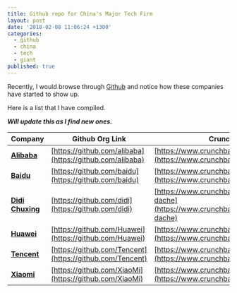 ```yaml
---
title: Github repo for China's Major Tech Firm
layout: post
date: '2018-02-08 11:06:24 +1300'
categories:
  - github
  - china
  - tech
  - giant
published: true
---
```


Recently, I would browse through [Github](https://github.com) and notice how these companies have started to show up.

Here is a list that I have compiled.


**_Will update this as I find new ones._**

| Company                                               | Github Org Link                                          | Crunchbase Profile                                                                                       |
| ----------------------------------------------------- | -------------------------------------------------------- | -------------------------------------------------------------------------------------------------------- |
| **[Alibaba](http://alibabagroup.com/en/global/home)** | [https://github.com/alibaba](https://github.com/alibaba) | [https://www.crunchbase.com/organization/alibaba](https://www.crunchbase.com/organization/alibaba)       |
| **[Baidu](http://ir.baidu.com/)**                     | [https://github.com/baidu](https://github.com/baidu)     | [https://www.crunchbase.com/organization/baidu](https://www.crunchbase.com/organization/baidu)           |
| **[Didi Chuxing](http://www.didichuxing.com/en/)**    | [https://github.com/didi](https://github.com/didi)       | [https://www.crunchbase.com/organization/didi-dache](https://www.crunchbase.com/organization/didi-dache) |
| **[Huawei](http://www.huawei.com/en/)**               | [https://github.com/Huawei](https://github.com/Huawei)   | [https://www.crunchbase.com/organization/huawei](https://www.crunchbase.com/organization/huawei)         |
| **[Tencent](https://www.tencent.com/en-us/)**         | [https://github.com/Tencent](https://github.com/Tencent) | [https://www.crunchbase.com/organization/tencent](https://www.crunchbase.com/organization/tencent)       |
| **[Xiaomi](http://www.mi.com/index.html)**            | [https://github.com/XiaoMi](https://github.com/XiaoMi)   | [https://www.crunchbase.com/organization/xiaomi](https://www.crunchbase.com/organization/xiaomi)         |

